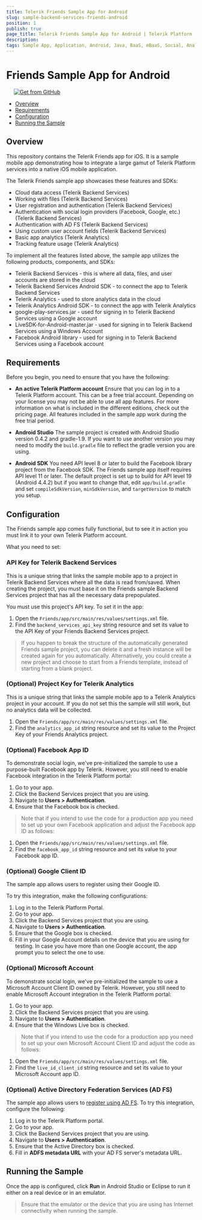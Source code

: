 ```yaml
---
title: Telerik Friends Sample App for Android
slug: sample-backend-services-friends-android
position: 1
publish: true
page_title: Telerik Friends Sample App for Android | Telerik Platform
description: 
tags: Sample App, Application, Android, Java, BaaS, mBaaS, Social, Analytics, Social Login
---
```


# Friends Sample App for Android

<a href="https://github.com/telerik/platform-friends-android" target="_blank"><img style="padding-left:20px" src="http://docs.telerik.com/platform/appbuilder/sample-apps/images/get-github.png" alt="Get from GitHub" title="Get from GitHub"></a>

* [Overview](#overview)
* [Requirements](#requirements)
* [Configuration](#configuration)
* [Running the Sample](#running-the-sample)

## Overview

This repository contains the Telerik Friends app for iOS. It is a sample mobile app demonstrating how to integrate a large gamut of Telerik Platform services into a native iOS mobile application.

The Telerik Friends sample app showcases these features and SDKs:

- Cloud data access (Telerik Backend Services)
- Working with files (Telerik Backend Services)
- User registration and authentication (Telerik Backend Services)
- Authentication with social login providers (Facebook, Google, etc.) (Telerik Backend Services)
- Authentication with AD FS (Telerik Backend Services)
- Using custom user account fields (Telerik Backend Services)
- Basic app analytics (Telerik Analytics)
- Tracking feature usage (Telerik Analytics)

To implement all the features listed above, the sample app utilizes the following products, components, and SDKs:

- Telerik Backend Services - this is where all data, files, and user accounts are stored in the cloud
- Telerik Backend Services Android SDK - to connect the app to Telerik Backend Services
- Telerik Analytics - used to store analytics data in the cloud
- Telerik Analytics Android SDK - to connect the app with Telerik Analytics
- google-play-services.jar - used for signing in to Telerik Backend Services using a Google account
- LiveSDK-for-Android-master.jar - used for signing in to Telerik Backend Services using a Windows Account
- Facebook Android library - used for signing in to Telerik Backend Services using a Facebook account

## Requirements

Before you begin, you need to ensure that you have the following:

- **An active Telerik Platform account**
Ensure that you can log in to a Telerik Platform account. This can be a free trial account. Depending on your license you may not be able to use all app features. For more information on what is included in the different editions, check out the pricing page. All features included in the sample app work during the free trial period.

- **Android Studio** The sample project is created with Android Studio version 0.4.2 and gradle-1.9. If you want to use another version you may need to modify the `build.gradle` file to reflect the gradle version you are using.

- **Android SDK** You need API level 8 or later to build the Facebook library project from the Facebook SDK. The Friends sample app itself requires API level 11 or later. The default project is set up to build for API level 19 (Android 4.4.2) but if you want to change that, edit `app/build.gradle` and set `compileSdkVersion`, `minSdkVersion`, and `targetVersion` to match you setup.

## Configuration

The Friends sample app comes fully functional, but to see it in action you must link it to your own Telerik Platform account.

What you need to set:

### API Key for Telerik Backend Services

This is a unique string that links the sample mobile app to a project in Telerik Backend Services where all the data is read from/saved. When creating the project, you must base it on the Friends sample Backend Services project that has all the necessary data prepopulated.

You must use this project's API key. To set it in the app:

1. Open the `Friends/app/src/main/res/values/settings.xml` file.
2. Find the `backend_services_api_key` string resource and set its value to the API Key of your Friends Backend Services project.

> If you happen to break the structure of the automatically generated Friends sample project, you can delete it and a fresh instance will be created again for you automatically. Alternatively, you could create a new project and choose to start from a Friends template, instead of starting from a blank project.

### (Optional) Project Key for Telerik Analytics

This is a unique string that links the sample mobile app to a Telerik Analytics project in your account. If you do not set this the sample will still work, but no analytics data will be collected.
	
1. Open the `Friends/app/src/main/res/values/settings.xml` file.
2. Find the `analytics_app_id` string resource and set its value to the Project Key of your Friends Analytics project.

### (Optional) Facebook App ID
To demonstrate social login, we've pre-initialized the sample to use a purpose-built Facebook app by Telerik. However, you still need to enable Facebook integration in the Telerik Platform portal:

1. Go to your app.
2. Click the Backend Services project that you are using.
3. Navigate to **Users > Authentication**.
4. Ensure that the Facebook box is checked.

> Note that if you intend to use the code for a production app you need to set up your own Facebook application and adjust the Facebook app ID as follows:
	
1. Open the `Friends/app/src/main/res/values/settings.xml` file.
2. Find the `facebook_app_id` string resource and set its value to your Facebook app ID.

### (Optional) Google Client ID

The sample app allows users to register using their Google ID.

To try this integration, make the following configurations:

1. Log in to the Telerik Platform Portal.
2. Go to your app.
3. Click the Backend Services project that you are using.
4. Navigate to **Users > Authentication**.
5. Ensure that the Google box is checked.
6. Fill in your Google Account details on the device that you are using for testing. In case you have more than one Google account, the app prompt you to select the one to use.

### (Optional) Microsoft Account

To demonstrate social login, we've pre-initialized the sample to use a  Microsoft Account Client ID owned by Telerik. However, you still need to enable Microsoft Account integration in the Telerik Platform portal:

1. Go to your app.
2. Click the Backend Services project that you are using.
3. Navigate to **Users > Authentication**.
4. Ensure that the Windows Live box is checked.

> Note that if you intend to use the code for a production app you need to set up your own Microsoft Account Client ID and adjust the code as follows:

1. Open the `Friends/app/src/main/res/values/settings.xml` file.
2. Find the `live_id_client_id` string resource and set its value to your Microsoft Account app ID.

### (Optional) Active Directory Federation Services (AD FS)

The sample app allows users to [register using AD FS](http://docs.telerik.com/platform/backend-services/javascript/users/adfs-login/introduction). To try this integration, configure the following:

1. Log in to the Telerik Platform portal.
2. Go to your app.
3. Click the Backend Services project that you are using.
4. Navigate to **Users > Authentication**.
5. Ensure that the Active Directory box is checked.
6. Fill in **ADFS metadata URL** with your AD FS server's metadata URL.

## Running the Sample

Once the app is configured, click **Run** in Android Studio or Eclipse to run it either on a real device or in an emulator.

> Ensure that the emulator or the device that you are using has Internet connectivity when running the sample.


